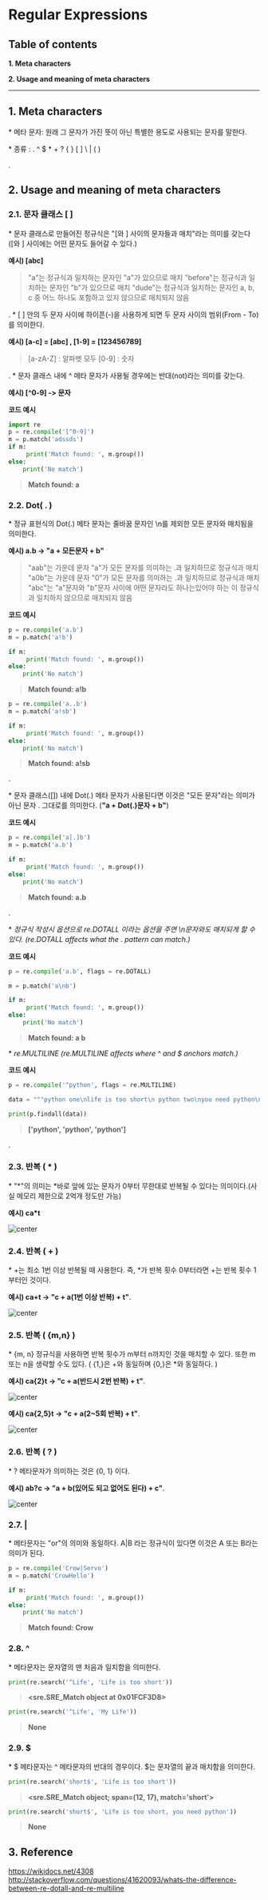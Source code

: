 # Regular Expressions
## Table of contents
__1. Meta characters__

__2. Usage and meaning of meta characters__

---

## 1. Meta characters

\* 메타 문자: 원래 그 문자가 가진 뜻이 아닌 특별한 용도로 사용되는 문자를 말한다.

\* 종류 : .  ^  $  *  +  ?  {  }  [  ]  \   | (  )


.
## 2. Usage and meaning of meta characters
### __2.1. 문자 클래스 [ ]__

\* 문자 클래스로 만들어진 정규식은 "[와 ] 사이의 문자들과 매치"라는 의미를 갖는다 ([와 ] 사이에는 어떤 문자도 들어갈 수 있다.)

__예시) [abc]__
>"a"는 정규식과 일치하는 문자인 "a"가 있으므로 매치
>"before"는 정규식과 일치하는 문자인 "b"가 있으므로 매치
>"dude"는 정규식과 일치하는 문자인 a, b, c 중 어느 하나도 포함하고 있지 않으므로 매치되지 않음

.
\* [ ] 안의 두 문자 사이에 하이픈(-)을 사용하게 되면 두 문자 사이의 범위(From - To)를 의미한다.

__예시) [a-c] = [abc] , [1-9] = [123456789]__
>[a-zA-Z] : 알파벳 모두
>[0-9] : 숫자

.
\*  문자 클래스 내에 ^ 메타 문자가 사용될 경우에는 반대(not)라는 의미를 갖는다.

__예시) [^0-9] -> 문자__


__코드 예시__
```python
import re
p = re.compile('[^0-9]')
m = p.match('adssds')
if m:
     print('Match found: ', m.group())
else:
    print('No match')
```
>__Match found:  a__


### __2.2. Dot( . )__

\* 정규 표현식의 Dot(.) 메타 문자는 줄바꿈 문자인 \n를 제외한 모든 문자와 매치됨을 의미한다.

__예시) a.b -> "a + 모든문자 + b"__
>"aab"는 가운데 문자 "a"가 모든 문자를 의미하는 .과 일치하므로 정규식과 매치
>"a0b"는 가운데 문자 "0"가 모든 문자를 의미하는 .과 일치하므로 정규식과 매치
>"abc"는 "a"문자와 "b"문자 사이에 어떤 문자라도 하나는있어야 하는 이 정규식과 일치하지 않으므로 매치되지 않음

__코드 예시__
```python
p = re.compile('a.b')
m = p.match('a!b')

if m:
     print('Match found: ', m.group())
else:
    print('No match')
```
>__Match found:  a!b__

```python
p = re.compile('a..b')
m = p.match('a!sb')

if m:
     print('Match found: ', m.group())
else:
    print('No match')
```
>__Match found:  a!sb__

.

\* 문자 클래스([]) 내에 Dot(.) 메타 문자가 사용된다면 이것은 "모든 문자"라는 의미가 아닌 문자 . 그대로를 의미한다. (__"a + Dot(.)문자 + b"__)

__코드 예시__
```python
p = re.compile('a[.]b')
m = p.match('a.b')

if m:
     print('Match found: ', m.group())
else:
    print('No match')
```
>__Match found:  a.b__

.

\* _정규식 작성시 옵션으로 re.DOTALL 이라는 옵션을 주면 \n문자와도 매치되게 할 수 있다. (re.DOTALL affects what the . pattern can match.)_

__코드 예시__
```python
p = re.compile('a.b', flags = re.DOTALL)

m = p.match('a\nb')

if m:
     print('Match found: ', m.group())
else:
    print('No match')
```
>__Match found:  a
b__


\* _re.MULTILINE (re.MULTILINE affects where ^ and $ anchors match.)_

__코드 예시__

```python
p = re.compile('^python', flags = re.MULTILINE)

data = """python one\nlife is too short\n python two\nyou need python\npython three"""

print(p.findall(data))
```
>__['python', 'python', 'python']__


.
### __2.3. 반복 ( * )__

\* "*"의 의미는 *바로 앞에 있는 문자가 0부터 무한대로 반복될 수 있다는 의미이다.(사실 메모리 제한으로 2억개 정도만 가능)

__예시) ca*t__

![center](D:/asd3.png)


### __2.4. 반복 ( + )__

\* +는 최소 1번 이상 반복될 때 사용한다. 즉, *가 반복 횟수 0부터라면 +는 반복 횟수 1부터인 것이다.

__예시) ca+t -> "c + a(1번 이상 반복) + t"__.

![center](D:/asd2.png)

### __2.5. 반복 ( {m,n} )__

\* {m, n} 정규식을 사용하면 반복 횟수가 m부터 n까지인 것을 매치할 수 있다. 또한 m 또는 n을 생략할 수도 있다. ( {1,}은 +와 동일하며 {0,}은 *와 동일하다. )

__예시) ca{2}t -> "c + a(반드시 2번 반복) + t"__.

![center](D:/asd4.png)

__예시) ca{2,5}t -> "c + a(2~5회 반복) + t"__.

![center](D:/asd5.png)

### __2.6. 반복 ( ? )__

\* ? 메타문자가 의미하는 것은 {0, 1} 이다.

__예시) ab?c -> "a + b(있어도 되고 없어도 된다) + c"__.

![center](D:/asd6.png)

### __2.7. |__

\* 메타문자는 "or"의 의미와 동일하다. A|B 라는 정규식이 있다면 이것은 A 또는 B라는 의미가 된다.

```python
p = re.compile('Crow|Servo')
m = p.match('CrowHello')

if m:
     print('Match found: ', m.group())
else:
    print('No match')
```
>__Match found:  Crow__

### __2.8. ^__

\* 메타문자는 문자열의 맨 처음과 일치함을 의미한다.

```python
print(re.search('^Life', 'Life is too short'))
```
>__<sre.SRE_Match object at 0x01FCF3D8>__

```python
print(re.search('^Life', 'My Life'))
```
>__None__

### __2.9. $__

\* $ 메타문자는 ^ 메타문자의 반대의 경우이다. $는 문자열의 끝과 매치함을 의미한다.

```python
print(re.search('short$', 'Life is too short'))
```
>__<sre.SRE_Match object; span=(12, 17), match='short'>__

```python
print(re.search('short$', 'Life is too short, you need python'))
```
>__None__


## 3. Reference
https://wikidocs.net/4308
http://stackoverflow.com/questions/41620093/whats-the-difference-between-re-dotall-and-re-multiline
